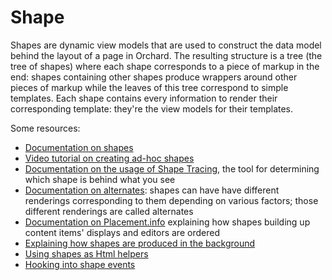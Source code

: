 # Shape



Shapes are dynamic view models that are used to construct the data model behind the layout of a page in Orchard. The resulting structure is a tree (the tree of shapes) where each shape corresponds to a piece of markup in the end: shapes containing other shapes produce wrappers around other pieces of markup while the leaves of this tree  correspond to simple templates. Each shape contains every information to render their corresponding template: they're the view models for their templates.

Some resources:
- [Documentation on shapes](http://docs.orchardproject.net/Documentation/Accessing-and-rendering-shapes)
- [Video tutorial on creating ad-hoc shapes](http://www.youtube.com/watch?v=WXzFH6d0Sbo)
- [Documentation on the usage of Shape Tracing](http://docs.orchardproject.net/Documentation/Customizing-Orchard-using-Designer-Helper-Tools), the tool for determining which shape is behind what you see
- [Documentation on alternates](http://docs.orchardproject.net/Documentation/Alternates): shapes can have have different renderings corresponding to them depending on various factors; those different renderings are called alternates
- [Documentation on Placement.info](docs.orchardproject.net/Documentation/Understanding-placement-info) explaining how shapes building up content items' displays and editors are ordered
- [Explaining how shapes are produced in the background](http://fizzylogic.nl/2012/09/05/orchard-advanced-topics-insiders-look-at-shapes-and-templates/)
- [Using shapes as Html helpers](http://www.szmyd.com.pl/blog/using-shapes-as-html-helpers-in-orchard#.UbD1oJzrj-U)
- [Hooking into shape events](http://www.szmyd.com.pl/blog/customizing-orchard-shapes#.UbD1x5zrj-U)